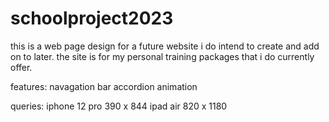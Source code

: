 # schoolproject2023

this is a web page design for a future website i do intend to create and add on to later.
the site is for my personal training packages that i do currently offer. 

features: 
navagation bar
accordion
animation

queries:
iphone 12 pro 390 x 844
ipad air 820 x 1180

